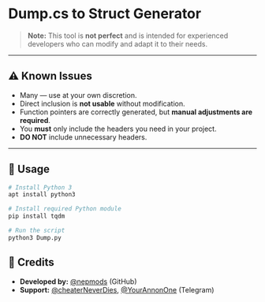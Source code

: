 # Dump.cs to Struct Generator

> **Note:** This tool is **not perfect** and is intended for experienced developers who can modify and adapt it to their needs.

---

## ⚠️ Known Issues
- Many — use at your own discretion.
- Direct inclusion is **not usable** without modification.
- Function pointers are correctly generated, but **manual adjustments are required**.
- You **must** only include the headers you need in your project.
- **DO NOT** include unnecessary headers.

---

## 🔧 Usage

```bash
# Install Python 3
apt install python3

# Install required Python module
pip install tqdm

# Run the script
python3 Dump.py
```

## 👥 Credits

- **Developed by:** [@nepmods](https://github.com/nepmods) (GitHub)  
- **Support:** [@cheaterNeverDies](https://t.me/cheaterNeverDies), [@YourAnnonOne](https://t.me/YourAnnonOne) (Telegram)
